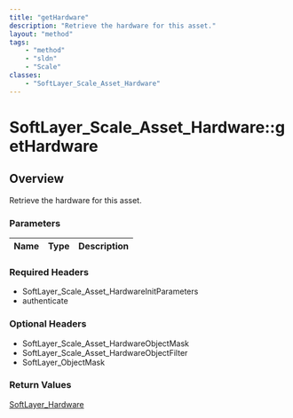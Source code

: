 ```yaml
---
title: "getHardware"
description: "Retrieve the hardware for this asset."
layout: "method"
tags:
    - "method"
    - "sldn"
    - "Scale"
classes:
    - "SoftLayer_Scale_Asset_Hardware"
---
```

# SoftLayer_Scale_Asset_Hardware::getHardware
## Overview 
Retrieve the hardware for this asset.

### Parameters 
|Name | Type | Description |
| --- | --- | --- |


### Required Headers
* SoftLayer_Scale_Asset_HardwareInitParameters
* authenticate

### Optional Headers
* SoftLayer_Scale_Asset_HardwareObjectMask
* SoftLayer_Scale_Asset_HardwareObjectFilter
* SoftLayer_ObjectMask

### Return Values
<a href='/reference/datatypes/SoftLayer_Hardware'>SoftLayer_Hardware </a>
